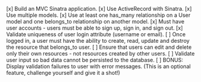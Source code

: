 [x] Build an MVC Sinatra application.
[x] Use ActiveRecord with Sinatra.
[x] Use multiple models.
[x] Use at least one has_many relationship on a User model and one belongs_to relationship on another model.
[x] Must have user accounts - users must be able to sign up, sign in, and sign out.
[x] Validate uniqueness of user login attribute (username or email).
[ ] Once logged in, a user must have the ability to create, read, update and destroy the resource that belongs_to user.
[ ] Ensure that users can edit and delete only their own resources - not resources created by other users.
[ ] Validate user input so bad data cannot be persisted to the database.
[ ] BONUS: Display validation failures to user with error messages. (This is an optional feature, challenge yourself and give it a shot!)
